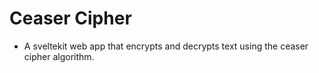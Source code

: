 # Ceaser Cipher

- A sveltekit web app that encrypts and decrypts text using the ceaser cipher algorithm.

